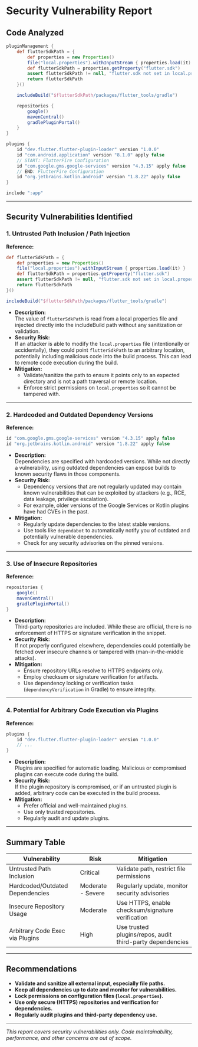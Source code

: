 # Security Vulnerability Report

## Code Analyzed

```gradle
pluginManagement {
    def flutterSdkPath = {
        def properties = new Properties()
        file("local.properties").withInputStream { properties.load(it) }
        def flutterSdkPath = properties.getProperty("flutter.sdk")
        assert flutterSdkPath != null, "flutter.sdk not set in local.properties"
        return flutterSdkPath
    }()

    includeBuild("$flutterSdkPath/packages/flutter_tools/gradle")

    repositories {
        google()
        mavenCentral()
        gradlePluginPortal()
    }
}

plugins {
    id "dev.flutter.flutter-plugin-loader" version "1.0.0"
    id "com.android.application" version "8.1.0" apply false
    // START: FlutterFire Configuration
    id "com.google.gms.google-services" version "4.3.15" apply false
    // END: FlutterFire Configuration
    id "org.jetbrains.kotlin.android" version "1.8.22" apply false
}

include ":app"
```

---

## Security Vulnerabilities Identified

### 1. **Untrusted Path Inclusion / Path Injection**

**Reference:**  
```gradle
def flutterSdkPath = {
    def properties = new Properties()
    file("local.properties").withInputStream { properties.load(it) }
    def flutterSdkPath = properties.getProperty("flutter.sdk")
    assert flutterSdkPath != null, "flutter.sdk not set in local.properties"
    return flutterSdkPath
}()

includeBuild("$flutterSdkPath/packages/flutter_tools/gradle")
```

- **Description:**  
  The value of `flutterSdkPath` is read from a local properties file and injected directly into the includeBuild path without any sanitization or validation.
- **Security Risk:**  
  If an attacker is able to modify the `local.properties` file (intentionally or accidentally), they could point `flutterSdkPath` to an arbitrary location, potentially including malicious code into the build process. This can lead to remote code execution during the build.
- **Mitigation:**  
  - Validate/sanitize the path to ensure it points only to an expected directory and is not a path traversal or remote location.
  - Enforce strict permissions on `local.properties` so it cannot be tampered with.

---

### 2. **Hardcoded and Outdated Dependency Versions**

**Reference:**
```gradle
id "com.google.gms.google-services" version "4.3.15" apply false
id "org.jetbrains.kotlin.android" version "1.8.22" apply false
```

- **Description:**  
  Dependencies are specified with hardcoded versions. While not directly a vulnerability, using outdated dependencies can expose builds to known security flaws in those components.
- **Security Risk:**  
  - Dependency versions that are not regularly updated may contain known vulnerabilities that can be exploited by attackers (e.g., RCE, data leakage, privilege escalation).
  - For example, older versions of the Google Services or Kotlin plugins have had CVEs in the past.
- **Mitigation:**  
  - Regularly update dependencies to the latest stable versions.
  - Use tools like `dependabot` to automatically notify you of outdated and potentially vulnerable dependencies.
  - Check for any security advisories on the pinned versions.

---

### 3. **Use of Insecure Repositories**

**Reference:**
```gradle
repositories {
    google()
    mavenCentral()
    gradlePluginPortal()
}
```

- **Description:**  
  Third-party repositories are included. While these are official, there is no enforcement of HTTPS or signature verification in the snippet.
- **Security Risk:**  
  If not properly configured elsewhere, dependencies could potentially be fetched over insecure channels or tampered with (man-in-the-middle attacks).
- **Mitigation:**  
  - Ensure repository URLs resolve to HTTPS endpoints only.
  - Employ checksum or signature verification for artifacts.
  - Use dependency locking or verification tasks (`dependencyVerification` in Gradle) to ensure integrity.

---

### 4. **Potential for Arbitrary Code Execution via Plugins**

**Reference:**
```gradle
plugins {
    id "dev.flutter.flutter-plugin-loader" version "1.0.0"
    // ...
}
```

- **Description:**  
  Plugins are specified for automatic loading. Malicious or compromised plugins can execute code during the build.
- **Security Risk:**  
  If the plugin repository is compromised, or if an untrusted plugin is added, arbitrary code can be executed in the build process.
- **Mitigation:**  
  - Prefer official and well-maintained plugins.
  - Use only trusted repositories.
  - Regularly audit and update plugins.

---

## Summary Table

| Vulnerability                           | Risk               | Mitigation                                                    |
|------------------------------------------|--------------------|---------------------------------------------------------------|
| Untrusted Path Inclusion                 | Critical           | Validate path, restrict file permissions                      |
| Hardcoded/Outdated Dependencies         | Moderate - Severe  | Regularly update, monitor security advisories                 |
| Insecure Repository Usage                | Moderate           | Use HTTPS, enable checksum/signature verification             |
| Arbitrary Code Exec via Plugins          | High               | Use trusted plugins/repos, audit third-party dependencies      |

---

## Recommendations

- **Validate and sanitize all external input, especially file paths.**
- **Keep all dependencies up to date and monitor for vulnerabilities.**
- **Lock permissions on configuration files (`local.properties`).**
- **Use only secure (HTTPS) repositories and verification for dependencies.**
- **Regularly audit plugins and third-party dependency use.**

---

*This report covers security vulnerabilities only. Code maintainability, performance, and other concerns are out of scope.*
